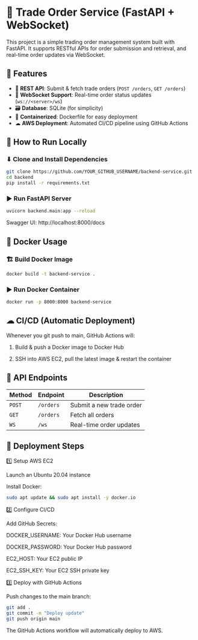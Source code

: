 # 🚀 Trade Order Service (FastAPI + WebSocket)

This project is a simple trading order management system built with FastAPI. It supports RESTful APIs for order submission and retrieval, and real-time order updates via WebSocket.

## 📌 Features

- 📝 **REST API**: Submit & fetch trade orders (`POST /orders`, `GET /orders`)
- 🔄 **WebSocket Support**: Real-time order status updates (`ws://<server>/ws`)
- 🗃 **Database**: SQLite (for simplicity)
- 🐳 **Containerized**: Dockerfile for easy deployment
- ☁ **AWS Deployment**: Automated CI/CD pipeline using GitHub Actions

## 🚀 How to Run Locally
### ⬇ Clone and Install Dependencies
```bash
git clone https://github.com/YOUR_GITHUB_USERNAME/backend-service.git
cd backend
pip install -r requirements.txt
```
### ▶ Run FastAPI Server
```bash
uvicorn backend.main:app --reload
```

Swagger UI: http://localhost:8000/docs

## 🐳 Docker Usage
### 🏗 Build Docker Image
```bash
docker build -t backend-service .
```
### ▶ Run Docker Container
```bash
docker run -p 8000:8000 backend-service
```

## ☁ CI/CD (Automatic Deployment)

Whenever you git push to main, GitHub Actions will:

1. Build & push a Docker image to Docker Hub

2. SSH into AWS EC2, pull the latest image & restart the container


## 📄 API Endpoints

| Method | Endpoint  | Description |
|--------|----------|-------------|
| `POST` | `/orders` | Submit a new trade order |
| `GET`  | `/orders` | Fetch all orders |
| `WS`   | `/ws`     | Real-time order updates |



## 🚀 Deployment Steps
1️⃣ Setup AWS EC2

Launch an Ubuntu 20.04 instance

Install Docker:
```bash
sudo apt update && sudo apt install -y docker.io
```

2️⃣ Configure CI/CD

Add GitHub Secrets:

DOCKER_USERNAME: Your Docker Hub username

DOCKER_PASSWORD: Your Docker Hub password

EC2_HOST: Your EC2 public IP

EC2_SSH_KEY: Your EC2 SSH private key

3️⃣ Deploy with GitHub Actions

Push changes to the main branch:
```bash
git add .
git commit -m "Deploy update"
git push origin main
```

The GitHub Actions workflow will automatically deploy to AWS.
